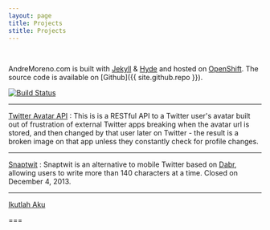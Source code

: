 ```yaml
---
layout: page
title: Projects
stitle: Projects
---
```


&nbsp;

AndreMoreno.com is built with [Jekyll](http://jekyllrb.com) & [Hyde](https://github.com/poole/hyde) and hosted on [OpenShift](https://openshift.redhat.com/). The source code is available on [Github]({{ site.github.repo }}).

[![Build Status](https://travis-ci.org/andremoreno/www.andremoreno.com.svg?branch=master)](https://travis-ci.org/andremoreno/www.andremoreno.com)

---

<a href="avatar/">Twitter Avatar API</a> : This is is a RESTful API to a Twitter user's avatar built out of frustration of external Twitter apps breaking when the avatar url is stored, and then changed by that user later on Twitter - the result is a broken image on that app unless they constantly check for profile changes.

---

[Snaptwit](http://snaptwit.com) : Snaptwit is an alternative to mobile Twitter based on [Dabr](http://code.google.com/p/dabr/), allowing users to write more than 140 characters at a time. Closed on December 4, 2013.

---

[Ikutlah Aku](http://www.ikutlahaku.com)

===